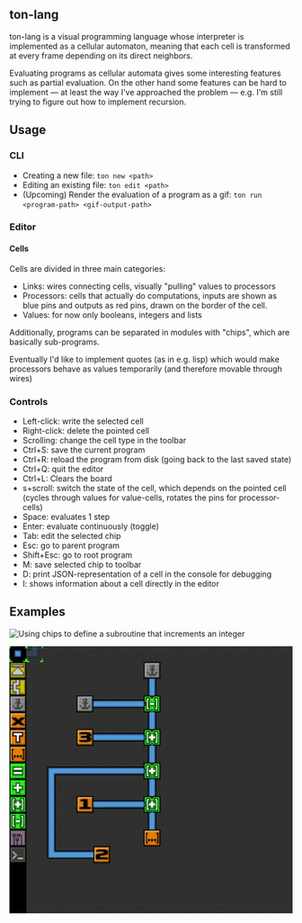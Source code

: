 ## ton-lang

ton-lang is a visual programming language whose interpreter is implemented as a
cellular automaton, meaning that each cell is transformed at every frame
depending on its direct neighbors.

Evaluating programs as cellular automata gives some interesting features such as
partial evaluation. On the other hand some features can be hard to implement —
at least the way I've approached the problem — e.g. I'm still trying to figure
out how to implement recursion.
 
## Usage

### CLI

- Creating a new file: `ton new <path>`
- Editing an existing file: `ton edit <path>`
- (Upcoming) Render the evaluation of a program as a gif: `ton run
  <program-path> <gif-output-path>`
  
### Editor

#### Cells

Cells are divided in three main categories:
- Links: wires connecting cells, visually "pulling" values to processors
- Processors: cells that actually do computations, inputs are shown as blue pins
  and outputs as red pins, drawn on the border of the cell.
- Values: for now only booleans, integers and lists

Additionally, programs can be separated in modules with "chips", which are
basically sub-programs.

Eventually I'd like to implement quotes (as in e.g. lisp) which would make
processors behave as values temporarily (and therefore movable through wires)

### Controls

- Left-click: write the selected cell
- Right-click: delete the pointed cell
- Scrolling: change the cell type in the toolbar
- Ctrl+S: save the current program
- Ctrl+R: reload the program from disk (going back to the last saved state)
- Ctrl+Q: quit the editor
- Ctrl+L: Clears the board
- s+scroll: switch the state of the cell, which depends on the pointed cell
  (cycles through values for value-cells, rotates the pins for processor-cells)
- Space: evaluates 1 step
- Enter: evaluate continuously (toggle)
- Tab: edit the selected chip
- Esc: go to parent program
- Shift+Esc: go to root program
- M: save selected chip to toolbar
- D: print JSON-representation of a cell in the console for debugging
- I: shows information about a cell directly in the editor

## Examples

![Using chips to define a subroutine that increments an integer](screenshots/chip_increment.gifv)

![Manipulating lists](screenshots/manipulating_lists.gifv)

